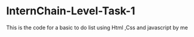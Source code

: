 # InternChain-Level-Task-1
This is the code for a basic to do list using Html ,Css and javascript by me 

